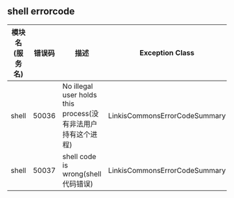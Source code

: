 ## shell errorcode

| 模块名(服务名) | 错误码  | 描述 | Exception Class|
| -------- | -------- | ----- |-----|
|shell|50036|No illegal user holds this process(没有非法用户持有这个进程)|LinkisCommonsErrorCodeSummary|
|shell|50037|shell code is wrong(shell代码错误)|LinkisCommonsErrorCodeSummary|
